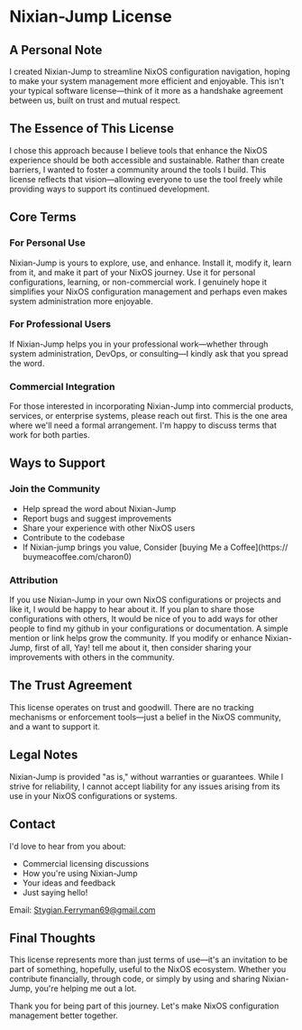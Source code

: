 # Nixian-Jump License

## A Personal Note

I created Nixian-Jump to streamline NixOS configuration navigation, hoping to make
your system management more efficient and enjoyable. This isn't your typical
software license—think of it more as a handshake agreement between us, built on
trust and mutual respect.

## The Essence of This License

I chose this approach because I believe tools that enhance the NixOS experience
should be both accessible and sustainable. Rather than create barriers, I wanted
to foster a community around the tools I build. This license reflects that
vision—allowing everyone to use the tool freely while providing ways to support
its continued development.

## Core Terms

### For Personal Use

Nixian-Jump is yours to explore, use, and enhance. Install it, modify it, learn
from it, and make it part of your NixOS journey. Use it for personal
configurations, learning, or non-commercial work. I genuinely hope it simplifies
your NixOS configuration management and perhaps even makes system administration
more enjoyable.

### For Professional Users

If Nixian-Jump helps you in your professional work—whether through system
administration, DevOps, or consulting—I kindly ask that you spread the word.

### Commercial Integration

For those interested in incorporating Nixian-Jump into commercial products,
services, or enterprise systems, please reach out first. This is the one area
where we'll need a formal arrangement. I'm happy to discuss terms that work for
both parties.

## Ways to Support

### Join the Community

- Help spread the word about Nixian-Jump
- Report bugs and suggest improvements
- Share your experience with other NixOS users
- Contribute to the codebase
- If Nixian-jump brings you value, Consider [buying Me a Coffee](https://
  buymeacoffee.com/charon0)

### Attribution

If you use Nixian-Jump in your own NixOS configurations or projects and like it,
I would be happy to hear about it. If you plan to share those configurations with
others, It would be nice of you to add ways for other people to find my github
in your configurations or documentation. A simple mention or link helps grow the
community. If you modify or enhance Nixian-Jump, first of all, Yay! tell me
about it, then consider sharing your improvements with others in the community.

## The Trust Agreement

This license operates on trust and goodwill. There are no tracking mechanisms or
enforcement tools—just a belief in the NixOS community, and a want to support it.

## Legal Notes

Nixian-Jump is provided "as is," without warranties or guarantees. While I strive
for reliability, I cannot accept liability for any issues arising from its use in
your NixOS configurations or systems.

## Contact

I'd love to hear from you about:
- Commercial licensing discussions
- How you're using Nixian-Jump
- Your ideas and feedback
- Just saying hello!

Email: Stygian.Ferryman69@gmail.com

## Final Thoughts

This license represents more than just terms of use—it's an invitation to be part
of something, hopefully, useful to the NixOS ecosystem. Whether you contribute
financially, through code, or simply by using and sharing Nixian-Jump, you're
helping me out a lot.

Thank you for being part of this journey. Let's make NixOS configuration
management better together.
